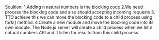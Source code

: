 


Soultion:
1.Adding n natural numbers is the blocking code
2.We need  process the blocking code and also should  accepting incoming requests
3. TTO achieve this we can move the blocking code to a child process  using fork() method. 
4.Create a new module and  move the blocking code into its own module. 
The Node.js server will  create a child process when  we hit n natural numbers API and it   listen for results from this child process.